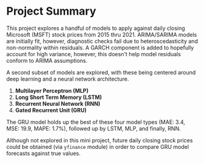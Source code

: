 # Project Summary

This project explores a handful of models to apply against daily closing Microsoft (MSFT) stock prices from 2015 thru 2021. ARIMA/SARIMA models are initially fit, however, diagnostic checks fail due to heteroscedasticity and non-normality within residuals. A GARCH component is added to hopefully account for high variance, however, this doesn't help model residuals conform to ARIMA assumptions.

A second subset of models are explored, with these being centered around deep learning and a neural network architecture.
  1. **Multilayer Perceptron (MLP)**
  2. **Long Short Term Memory (LSTM)**
  3. **Recurrent Neural Network (RNN)**
  4. **Gated Recurrent Unit (GRU)**

The GRU model holds up the best of these four model types (MAE: 3.4, MSE: 19.9, MAPE: 1.7%), followed up by LSTM, MLP, and finally, RNN.

Although not explored in this mini project, future daily closing stock prices could be obtained (via `yfinance` module) in order to compare GRU model forecasts against true values.
